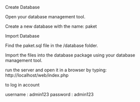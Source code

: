 Create Database

Open your database management tool.

Create a new database with the name: paket

Import Database

Find the paket.sql file in the /database folder.

Import the files into the database package using your database management tool.

run the server 
and open it in a browser by typing: http://localhost/web/index.php

to log in account

username : admin123
password : admin123
